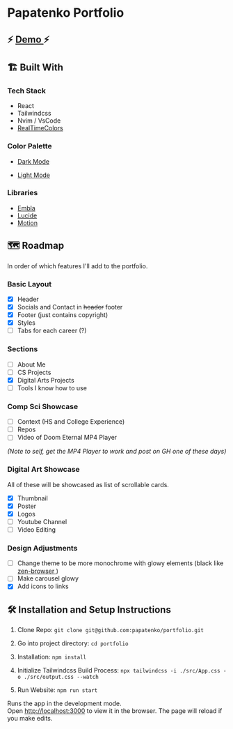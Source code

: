 # Papatenko Portfolio

## ⚡ [ Demo ](https://papatenko-portfolio.netlify.app/) ⚡

## 🏗️ Built With

### Tech Stack

- React
- Tailwindcss
- Nvim / VsCode
- [ RealTimeColors ](https://www.realtimecolors.com/)

### Color Palette

- [Dark Mode](https://www.realtimecolors.com/?colors=ebecef-0f101a-9ea6d6-233285-344bdf&fonts=Inter-Inter)

- [Light Mode](https://www.realtimecolors.com/?colors=101114-e5e6f0-293161-7a89dc-2037cb&fonts=Inter-Inter)

### Libraries

- [Embla](https://www.embla-carousel.com/)
- [Lucide](https://lucide.dev/)
- [Motion](https://motion.dev/)

## 🗺️ Roadmap

In order of which features I'll add to the portfolio.

### Basic Layout

- [x] Header
- [x] Socials and Contact in ~~header~~ footer
- [x] Footer (just contains copyright)
- [x] Styles
- [ ] Tabs for each career (?)

### Sections

- [ ] About Me
- [ ] CS Projects
- [x] Digital Arts Projects
- [ ] Tools I know how to use

### Comp Sci Showcase

- [ ] Context (HS and College Experience)
- [ ] Repos
- [ ] Video of Doom Eternal MP4 Player

_(Note to self, get the MP4 Player to work and post on GH one of these days)_

### Digital Art Showcase

All of these will be showcased as list of scrollable cards.

- [x] Thumbnail
- [x] Poster
- [x] Logos
- [ ] Youtube Channel
- [ ] Video Editing

### Design Adjustments

- [ ] Change theme to be more monochrome with glowy elements (black like [ zen-browser ](https://zen-browser.app/))
- [ ] Make carousel glowy
- [x] Add icons to links

## 🛠️ Installation and Setup Instructions

1. Clone Repo: `git clone git@github.com:papatenko/portfolio.git`

2. Go into project directory: `cd portfolio`

3. Installation: `npm install`

4. Initialize Tailwindcss Build Process: `npx tailwindcss -i ./src/App.css -o ./src/output.css --watch`

5. Run Website: `npm run start`

Runs the app in the development mode.\
Open [http://localhost:3000](http://localhost:3000) to view it in the browser.
The page will reload if you make edits.
